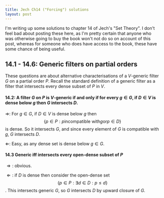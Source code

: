 ```yaml
---
title: Jech Ch14 ("Forcing") solutions
layout: post
---
```


<script type="text/x-mathjax-config"> MathJax.Hub.Config({ tex2jax: { inlineMath: [['$','$'], ['\\(','\\)']], processEscapes: true } }); </script> <script src="https://cdnjs.cloudflare.com/ajax/libs/mathjax/2.7.0/MathJax.js?config=TeX-AMS-MML_HTMLorMML" type="text/javascript"></script>

I'm writing up some solutions to chapter 14 of Jech's "Set Theory". I don't feel bad about posting these here, as I'm pretty certain that anyone who was otherwise going to buy the book won't not do so on account of this post, whereas for someone who does have access to the book, these have some chance of being useful.

## 14.1 - 14.6: Generic filters on partial orders

These questions are about alternative characterisations of a $V$-generic filter $G$ on a partial order $P$. Recall the standard definition of a generic filter as a filter that intersects every dense subset of $P$ in $V$.

#### 14.2: A filter $G$ on $P$ is $V$-generic if and only if for every $g \in G$, if $D \in V$ is dense below $g$ then $G$ intersects $D$.

$\Rightarrow$: For $g \in G$, if $D \in V$ is dense below $g$ then $$\{p \in P: p \textrm{incompatible with} g \textrm{or} p \in D\}$$ is dense. So it intersects $G$, and since every element of $G$ is compatible with $g$, $G$ intersects $D$.

$\Leftarrow$: Easy, as any dense set is dense below $g \in G$. 

#### 14.3 Generic iff intersects every open-dense subset of $P$

$\Rightarrow:$ obvious.

$\Leftarrow:$ if $D$ is dense then consider the open-dense set $$\{p \in P: \exists d \in D: p \leq d\}$$. This intersects generic $G$, so $G$ intersects $D$ by upward closure of $G$.

#### 